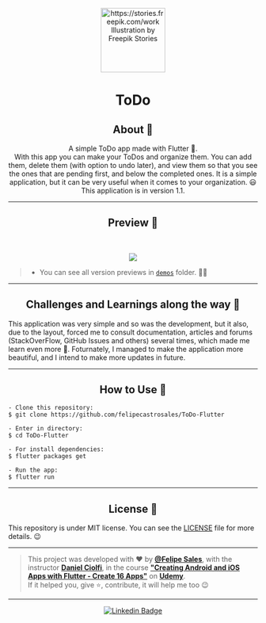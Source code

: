  <p align="center">
      <img src="https://user-images.githubusercontent.com/59374587/92790175-ecf48500-f381-11ea-8311-6d6e8f10cf8f.png" width="130px" alt="https://stories.freepik.com/work Illustration by Freepik Stories"/>
   </p>

   <h1 align="center">ToDo</h1>

   <h2 align="center">About 📖</h2>
   
   <p align="center">   
      A simple ToDo app made with Flutter 💙.<br>
      With this app you can make your ToDos and organize them. You can add them, delete them (with option to undo later), and view them so that you see the ones that are pending first, and below the completed ones. It is a simple application, but it can be very useful when it comes to your organization. 😃
      This application is in version 1.1.
   </p>

---

   <h2 align="center">Preview 📱</h2><br>

   <p align="center">
   <img src="https://user-images.githubusercontent.com/59374587/92949028-c2153a00-f430-11ea-958a-1af0b7463fcc.gif">
   </p>

   > * You can see all version previews in [`demos`](https://github.com/felipecastrosales/ToDo-Flutter/tree/master/demos) folder. 🧐📂

---

 <h2 align="center">
   Challenges and Learnings along the way 🤯
   </h2>

   This application was very simple and so was the development, but it also, due to the layout, forced me to consult documentation, articles and forums (StackOverFlow, GitHub Issues and others) several times, which made me learn even more 🤯. Foturnately, I managed to make the application more beautiful, and I intend  to make more updates in future.

---

   <h2 align="center">How to Use 🤔</h2>

   ```   
   - Clone this repository:
   $ git clone https://github.com/felipecastrosales/ToDo-Flutter

   - Enter in directory:
   $ cd ToDo-Flutter

   - For install dependencies:
   $ flutter packages get

   - Run the app: 
   $ flutter run
   ```

---

   <h2 align="center">License 📝</h2>

   This repository is under MIT license. You can see the [LICENSE](https://github.com/felipecastrosales/ToDo-Flutter/blob/master/LICENSE) file for more details. 😉

   ---

   >This project was developed with ❤️ by **[@Felipe Sales](https://www.linkedin.com/in/felipecastrosales/)**, with the instructor **[Daniel Ciolfi](https://linkedin.com/in/maykbrito)**, in the course  **["Creating Android and iOS Apps with Flutter - Create 16 Apps"](https://www.udemy.com/course/curso-completo-flutter-app-android-ios)** on **[Udemy](https://www.udemy.com/)**.<br>
   If it helped you, give ⭐, contribute, it will help me too 😉

---

   <div align="center">

   [![Linkedin Badge](https://img.shields.io/badge/-Felipe%20Sales-292929?style=flat-square&logo=Linkedin&logoColor=white&link=https://www.linkedin.com/in/felipecastrosales/)](https://www.linkedin.com/in/felipecastrosales/)

   </div>
